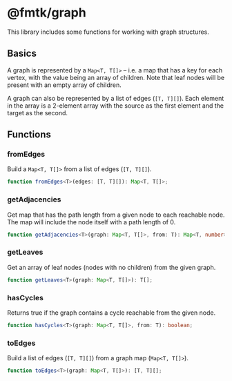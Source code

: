 # @fmtk/graph

This library includes some functions for working with graph structures.

## Basics

A graph is represented by a `Map<T, T[]>` – i.e. a map that has a key for each vertex, with the value being an array of children. Note that leaf nodes will be present with an empty array of children.

A graph can also be represented by a list of edges (`[T, T][]`). Each element in the array is a 2-element array with the source as the first element and the target as the second.

## Functions

### fromEdges

Build a `Map<T, T[]>` from a list of edges (`[T, T][]`).

```typescript
function fromEdges<T>(edges: [T, T][]): Map<T, T[]>;
```

### getAdjacencies

Get map that has the path length from a given node to each reachable node. The map will include the node itself with a path length of 0.

```typescript
function getAdjacencies<T>(graph: Map<T, T[]>, from: T): Map<T, number>;
```

### getLeaves

Get an array of leaf nodes (nodes with no children) from the given graph.

```typescript
function getLeaves<T>(graph: Map<T, T[]>): T[];
```

### hasCycles

Returns true if the graph contains a cycle reachable from the given node.

```typescript
function hasCycles<T>(graph: Map<T, T[]>, from: T): boolean;
```

### toEdges

Build a list of edges (`[T, T][]`) from a graph map (`Map<T, T[]>`).

```typescript
function toEdges<T>(graph: Map<T, T[]>): [T, T][];
```
